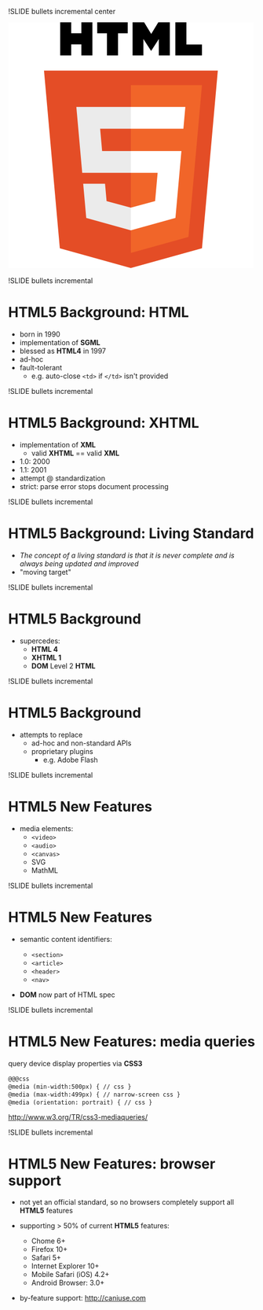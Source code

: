 !SLIDE bullets incremental center

![html5 logo](500px-HTML5-logo.svg.png)

!SLIDE bullets incremental
# HTML5 Background: HTML

- born in 1990
- implementation of **SGML**
- blessed as **HTML4** in 1997
- ad-hoc
- fault-tolerant
  - e.g. auto-close `<td>` if `</td>` isn't provided

!SLIDE bullets incremental
# HTML5 Background: XHTML

- implementation of **XML**
    - valid **XHTML** == valid **XML**
- 1.0: 2000
- 1.1: 2001
- attempt @ standardization
- strict: parse error stops document processing

!SLIDE bullets incremental
# HTML5 Background: Living Standard

- *The concept of a living standard is that it is never complete and is always being updated and improved*
- "moving target"

!SLIDE bullets incremental
# HTML5 Background

- supercedes:
    - **HTML 4**
    - **XHTML 1**
    - **DOM** Level 2 **HTML**

!SLIDE bullets incremental
# HTML5 Background

- attempts to replace
    - ad-hoc and non-standard APIs
    - proprietary plugins
        - e.g. Adobe Flash


!SLIDE bullets incremental
# HTML5 New Features

- media elements:
    - `<video>`
    - `<audio>`
    - `<canvas>`
    - SVG
    - MathML

!SLIDE bullets incremental
# HTML5 New Features

- semantic content identifiers:
    - `<section>`
    - `<article>`
    - `<header>`
    - `<nav>`

- **DOM** now part of HTML spec


!SLIDE bullets incremental
# HTML5 New Features: media queries

query device display properties via **CSS3**
    
    @@@css
    @media (min-width:500px) { // css }
    @media (max-width:499px) { // narrow-screen css }
    @media (orientation: portrait) { // css }


<http://www.w3.org/TR/css3-mediaqueries/>

!SLIDE bullets incremental
# HTML5 New Features: browser support

- not yet an official standard, so no browsers completely support all **HTML5** features

- supporting > 50% of current **HTML5** features:

    - Chome 6+
    - Firefox 10+
    - Safari 5+
    - Internet Explorer 10+
    - Mobile Safari (iOS) 4.2+
    - Android Browser: 3.0+

- by-feature support: <http://caniuse.com>


